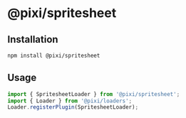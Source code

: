 # @pixi/spritesheet

## Installation

```bash
npm install @pixi/spritesheet
```

## Usage

```js
import { SpritesheetLoader } from '@pixi/spritesheet';
import { Loader } from '@pixi/loaders';
Loader.registerPlugin(SpritesheetLoader);
```